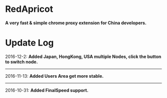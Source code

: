 # RedApricot
<strong>A very fast & simple chrome proxy extension for China developers.</strong>
# Update Log
2016-12-2:  <strong>Added Japan, HongKong, USA multiple Nodes, click the button to switch node.</strong><hr>
2016-11-13: <strong>Added Users Area get more stable.</strong><hr>
2016-10-31: <strong>Added FinalSpeed support.</strong>

